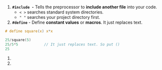 
1. **`#include -`** Tells the preprocessor to **include another file** into your code. 
   - `< >` searches standard system directories.
   - `" "` searches your project directory first.
2. **`#define`** - Define **constant values** or **macros**. It just replaces text. 
   
```c
# define square(x) x*x

25/square(5) 
25/5*5            // It just replaces text. So put ()
25
```

1. 
2. 
